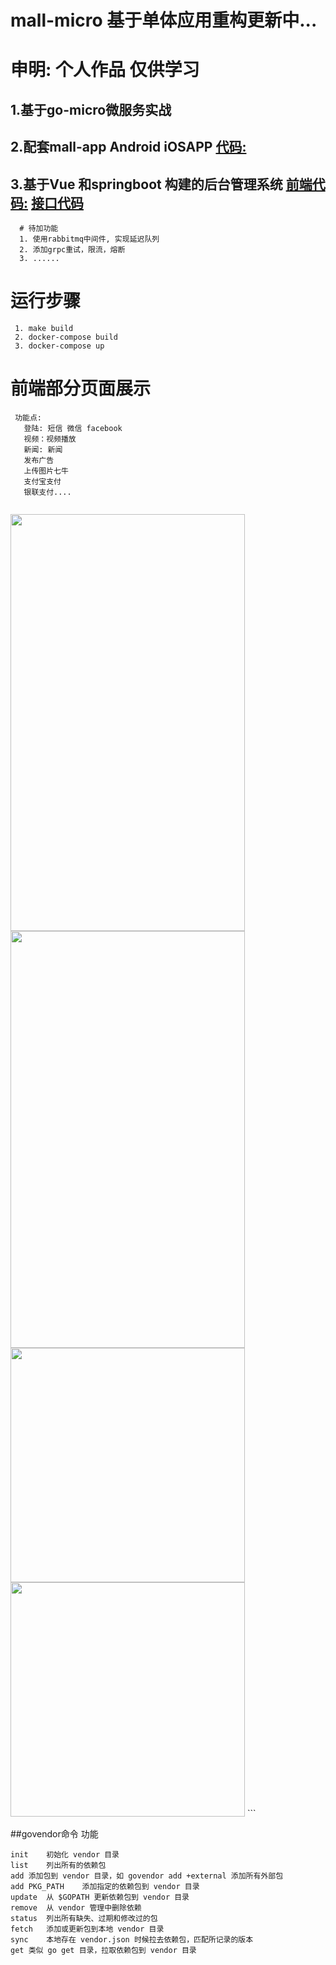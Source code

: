 #  mall-micro 基于单体应用重构更新中...
#  申明: 个人作品 仅供学习
 ## 1.基于go-micro微服务实战 
 ## 2.配套mall-app Android iOSAPP  [代码:](https://github.com/TorettoLong/mall-app)
 ## 3.基于Vue 和springboot 构建的后台管理系统 [前端代码:](https://github.com/TorettoLong/mall-admin) [接口代码](https://github.com/TorettoLong/mall-admin-java)

```
  # 待加功能
  1. 使用rabbitmq中间件, 实现延迟队列
  2. 添加grpc重试，限流，熔断
  3. ......
```

# 运行步骤
```
 1. make build
 2. docker-compose build
 3. docker-compose up

```
# 前端部分页面展示 
```
 功能点:
   登陆: 短信 微信 facebook 
   视频：视频播放
   新闻: 新闻
   发布广告
   上传图片七牛
   支付宝支付
   银联支付....
   
```
<img src="https://image.showm.xin//test/01.png" width="375px" height="667px">

<img src="https://image.showm.xin//test/02.png" width="375px" height="667px">

<img src="https://image.showm.xin//test/03.png" width="375px">

<img src="https://image.showm.xin//test/04.png" width="375px">
```

##govendor命令	功能
```
init	初始化 vendor 目录
list	列出所有的依赖包
add	添加包到 vendor 目录，如 govendor add +external 添加所有外部包
add PKG_PATH	添加指定的依赖包到 vendor 目录
update	从 $GOPATH 更新依赖包到 vendor 目录
remove	从 vendor 管理中删除依赖
status	列出所有缺失、过期和修改过的包
fetch	添加或更新包到本地 vendor 目录
sync	本地存在 vendor.json 时候拉去依赖包，匹配所记录的版本
get	类似 go get 目录，拉取依赖包到 vendor 目录

```


